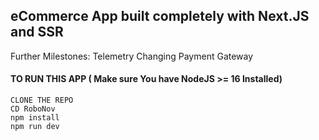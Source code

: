 ## eCommerce App built completely with Next.JS and SSR

Further Milestones:
Telemetry
Changing Payment Gateway

#### TO RUN THIS APP ( Make sure You have NodeJS >= 16 Installed)
```
CLONE THE REPO
CD RoboNov
npm install
npm run dev
```
